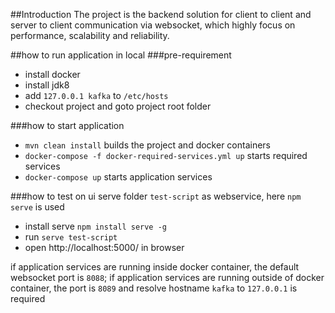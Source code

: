##Introduction
The project is the backend solution for client to client and server to client communication via websocket, 
which highly focus on performance, scalability and reliability.
 
##how to run application in local
###pre-requirement
* install docker
* install jdk8
* add `127.0.0.1 kafka` to `/etc/hosts`
* checkout project and goto project root folder

###how to start application
* `mvn clean install` builds the project and docker containers
* `docker-compose -f docker-required-services.yml up` starts required services
* `docker-compose up` starts application services

###how to test on ui
serve folder `test-script` as webservice, here `npm serve` is used
* install serve `npm install serve -g`
* run `serve test-script`
* open http://localhost:5000/ in browser

if application services are running inside docker container, the default websocket port is `8088`; 
if application services are running outside of docker container, the port is `8089` and resolve hostname `kafka` 
to `127.0.0.1` is required